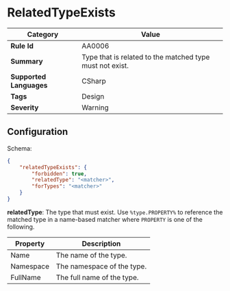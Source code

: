 ﻿# RelatedTypeExists


| Category                | Value                                                    |
|-------------------------|----------------------------------------------------------|
| **Rule Id**             | AA0006                                                   |
| **Summary**             | Type that is related to the matched type must not exist. |
| **Supported Languages** | CSharp                                                   |
| **Tags**                | Design                                                   |
| **Severity**            | Warning                                                  |

## Configuration

Schema:
    
```json
{
    "relatedTypeExists": {
        "forbidden": true,
        "relatedType": "<matcher>",
        "forTypes": "<matcher>"
    }
}
```

**relatedType**: The type that must exist.
Use `%type.PROPERTY%` to reference the matched type in a name-based matcher where `PROPERTY` is one of the following.

| Property  | Description                  |
|-----------|------------------------------|
| Name      | The name of the type.        |
| Namespace | The namespace of the type.   |
| FullName  | The full name of the type.   |